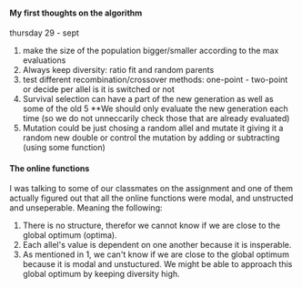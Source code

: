 #### **My first thoughts on the algorithm**
thursday 29 - sept
1. make the size of the population bigger/smaller according to the max evaluations
2. Always keep diversity: ratio fit and random parents
3. test different recombination/crossover methods: one-point - two-point or decide per allel is it is switched or not
4. Survival selection can have a part of the new generation as well as some of the old
5 **We should only evaluate the new generation each time (so we do not unneccarily check those that are already evaluated)
6. Mutation could be just chosing a random allel and mutate it giving it a random new double or control the mutation by adding or subtracting (using some function)

#### The online functions
I was talking to some of our classmates on the assignment and one of them actually figured out that all the online functions were modal, and unstructed and unseperable.
Meaning the following:
1. There is no structure, therefor we cannot know if we are close to the global optimum (optima).
2. Each allel's value is dependent on one another because it is insperable.
3. As mentioned in 1, we can't know if we are close to the global optimum because it is modal and unstuctured. We might be able to approach this global optimum by keeping diversity high.



